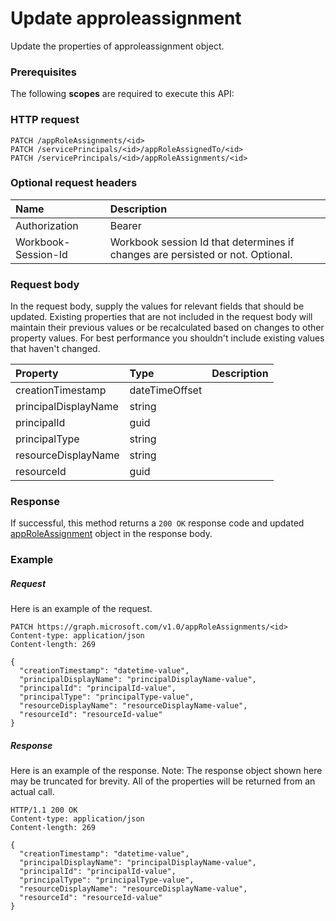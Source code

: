 # Update approleassignment

Update the properties of approleassignment object.
### Prerequisites
The following **scopes** are required to execute this API: 
### HTTP request
<!-- { "blockType": "ignored" } -->
```http
PATCH /appRoleAssignments/<id>
PATCH /servicePrincipals/<id>/appRoleAssignedTo/<id>
PATCH /servicePrincipals/<id>/appRoleAssignments/<id>
```
### Optional request headers
| Name       | Description|
|:-----------|:-----------|
| Authorization  | Bearer <code>|
| Workbook-Session-Id  | Workbook session Id that determines if changes are persisted or not. Optional.|

### Request body
In the request body, supply the values for relevant fields that should be updated. Existing properties that are not included in the request body will maintain their previous values or be recalculated based on changes to other property values. For best performance you shouldn't include existing values that haven't changed.

| Property	   | Type	|Description|
|:---------------|:--------|:----------|
|creationTimestamp|dateTimeOffset||
|principalDisplayName|string||
|principalId|guid||
|principalType|string||
|resourceDisplayName|string||
|resourceId|guid||

### Response
If successful, this method returns a `200 OK` response code and updated [appRoleAssignment](../resources/approleassignment.md) object in the response body.
### Example
##### Request
Here is an example of the request.
<!-- {
  "blockType": "request",
  "name": "update_approleassignment"
}-->
```http
PATCH https://graph.microsoft.com/v1.0/appRoleAssignments/<id>
Content-type: application/json
Content-length: 269

{
  "creationTimestamp": "datetime-value",
  "principalDisplayName": "principalDisplayName-value",
  "principalId": "principalId-value",
  "principalType": "principalType-value",
  "resourceDisplayName": "resourceDisplayName-value",
  "resourceId": "resourceId-value"
}
```
##### Response
Here is an example of the response. Note: The response object shown here may be truncated for brevity. All of the properties will be returned from an actual call.
<!-- {
  "blockType": "response",
  "truncated": true,
  "@odata.type": "microsoft.graph.appRoleAssignment"
} -->
```http
HTTP/1.1 200 OK
Content-type: application/json
Content-length: 269

{
  "creationTimestamp": "datetime-value",
  "principalDisplayName": "principalDisplayName-value",
  "principalId": "principalId-value",
  "principalType": "principalType-value",
  "resourceDisplayName": "resourceDisplayName-value",
  "resourceId": "resourceId-value"
}
```

<!-- uuid: 8fcb5dbc-d5aa-4681-8e31-b001d5168d79
2015-10-25 14:57:30 UTC -->
<!-- {
  "type": "#page.annotation",
  "description": "Update approleassignment",
  "keywords": "",
  "section": "documentation",
  "tocPath": ""
}-->